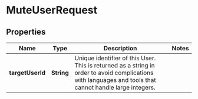 

# MuteUserRequest


## Properties

| Name | Type | Description | Notes |
|------------ | ------------- | ------------- | -------------|
|**targetUserId** | **String** | Unique identifier of this User. This is returned as a string in order to avoid complications with languages and tools that cannot handle large integers. |  |



